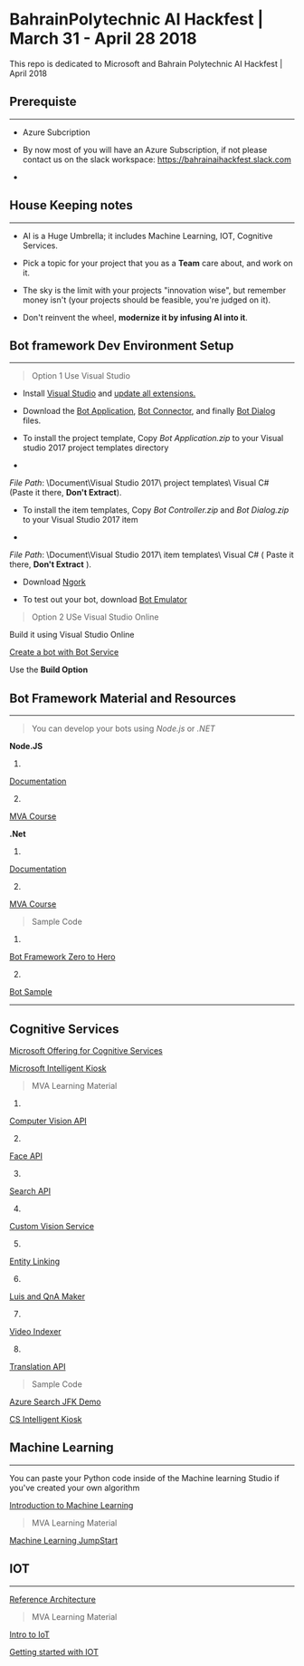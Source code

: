 
# BahrainPolytechnic AI Hackfest | March 31 - April 28 2018
This repo is dedicated to Microsoft and Bahrain Polytechnic AI Hackfest | April 2018


## Prerequiste

----

* Azure Subcription

* By now most of you will have an Azure Subscription, if not please contact us on  the slack workspace: https://bahrainaihackfest.slack.com



* 
## House Keeping notes


----




* AI is a Huge Umbrella; it includes Machine Learning, IOT, Cognitive Services.

* Pick a topic for your project that you as a
**Team** care about, and work on it.

* The sky is the limit with your projects "innovation wise", but remember money isn't (your projects should be feasible, you're judged on it).


* Don't reinvent the wheel,
**modernize it by infusing AI into it**.




## Bot framework Dev Environment Setup

----

> Option 1 Use Visual Studio



* Install
[Visual Studio](https://www.visualstudio.com/downloads/)
 and [update all extensions.](https://docs.microsoft.com/en-us/visualstudio/extensibility/how-to-update-a-visual-studio-extension)

* Download the
[Bot Application](http://aka.ms/bf-bc-vstemplate),
[Bot Connector](http://aka.ms/bf-bc-vscontrollertemplate),
 and finally [Bot Dialog](http://aka.ms/bf-bc-vsdialogtemplate)
 files. 

* To install the project template, Copy
*Bot Application.zip* to your Visual studio 2017 project templates directory

*
*File Path*: \Document\Visual Studio 2017\ project templates\ Visual C# (Paste it there,
**Don't Extract**).

* To install the item templates, Copy
*Bot Controller.zip* and
*Bot Dialog.zip* to your Visual Studio 2017 item

*
*File Path*: \Document\Visual Studio 2017\ item templates\ Visual C# ( Paste it there,
**Don't Extract** ).

* Download
[Ngork](https://ngrok.com/)

* To test out your bot, download
[Bot Emulator](https://github.com/Microsoft/BotFramework-Emulator/releases/tag/v3.5.35)



> Option 2 USe Visual Studio Online



Build it using Visual Studio Online

[Create a bot with Bot Service](https://docs.microsoft.com/en-us/azure/bot-service/bot-service-quickstart)

Use the **Build Option**



## Bot Framework Material and Resources

----



> You can develop your bots using
*Node.js* or *.NET*



**Node.JS**



1. 
[Documentation](https://docs.microsoft.com/en-us/azure/bot-service/nodejs/bot-builder-nodejs-quickstart)

2. 
[MVA Course](https://mva.microsoft.com/en-us/training-courses/creating-bots-in-the-microsoft-bot-framework-using-nodejs-16759?l=2zTAb2HyC_3504668937)



**.Net**



1. 
[Documentation](https://docs.microsoft.com/en-us/azure/bot-service/dotnet/bot-builder-dotnet-quickstart)

2. 
[MVA Course](https://mva.microsoft.com/en-us/training-courses/creating-bots-in-the-microsoft-bot-framework-using-c-17590)



> Sample Code



1. 
[Bot Framework Zero to Hero](https://github.com/SherifElMahdi/botsfromzerotohero)

2. 
[Bot Sample](https://github.com/Microsoft/BotBuilder-Samples)



-----

## Cognitive Services 



[Microsoft Offering for Cognitive Services](https://azure.microsoft.com/en-us/services/cognitive-services/)



[Microsoft Intelligent Kiosk](https://github.com/Microsoft/Cognitive-Samples-IntelligentKiosk)



> MVA Learning Material



1. 
[Computer Vision API](https://mva.microsoft.com/en-us/training-courses/mastering-microsoft-cognitive-services-part-1-computer-vision-api-18038?l=skQ2lfaSE_3511955245)

2. 
[Face API](https://mva.microsoft.com/en-US/training-courses/mastering-microsoft-cognitive-services-part-2-face-api-18040)

3. 
[Search API](https://mva.microsoft.com/en-US/training-courses/mastering-microsoft-cognitive-services-part-5-search-api-18043?l=WVQDFQqSE_6411955245)

4. 
[Custom Vision Service](https://mva.microsoft.com/en-US/training-courses/mastering-microsoft-cognitive-services-part-8-custom-vision-service-18175?l=m5zfi47dE_911787171)

5. 
[Entity Linking](https://mva.microsoft.com/en-US/training-courses/mastering-microsoft-cognitive-services-part-11-entity-linking-intelligence-service-18278?l=fTeZxGPzE_6800115881)

6. 
[Luis and QnA Maker](https://mva.microsoft.com/en-US/training-courses/mastering-microsoft-cognitive-services-part-4-luis-and-qna-maker-18042?l=9v76RBqSE_5911955245)

7. 
[Video Indexer](https://mva.microsoft.com/en-US/training-courses/mastering-microsoft-cognitive-services-part-7-video-indexer-18174?l=nClCs07dE_7511787171)

8. 
[Translation API](https://mva.microsoft.com/en-US/training-courses/mastering-microsoft-cognitive-services-part-6-translation-apis-18160?l=6CAvKeoeE_5711787171)



> Sample Code



[Azure Search JFK Demo](https://github.com/Microsoft/AzureSearch_JFK_Files)

[CS Intelligent Kiosk](https://github.com/Microsoft/Cognitive-Samples-IntelligentKiosk)



## Machine Learning

---



You can paste your Python code inside of the Machine learning Studio if you've created your own algorithm



[Introduction to Machine Learning](https://docs.microsoft.com/en-us/azure/machine-learning/studio/what-is-ml-studio)



>MVA Learning Material



[Machine Learning JumpStart
](https://mva.microsoft.com/en-us/training-courses/microsoft-azure-machine-learning-jump-start-8425?l=ehQZFoKz_7904984382)





## IOT

----

[Reference Architecture](https://azure.microsoft.com/en-us/updates/microsoft-azure-iot-reference-architecture-available/)



> MVA Learning Material

[Intro to IoT](https://mva.microsoft.com/en-US/training-courses/introduction-to-azure-iot-17611?l=uxXUIs4rD_606218965)



[Getting started with IOT](https://mva.microsoft.com/en-US/training-courses/getting-started-with-the-internet-of-things-iot-16170?l=VUaAyuRIC_6305846048)







